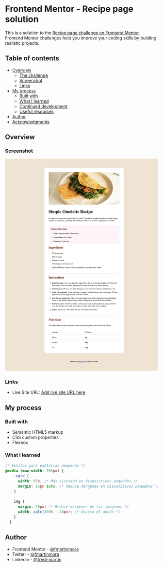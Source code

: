 # Frontend Mentor - Recipe page solution

This is a solution to the [Recipe page challenge on Frontend Mentor](https://www.frontendmentor.io/challenges/recipe-page-KiTsR8QQKm). Frontend Mentor challenges help you improve your coding skills by building realistic projects. 

## Table of contents

- [Overview](#overview)
  - [The challenge](#the-challenge)
  - [Screenshot](#screenshot)
  - [Links](#links)
- [My process](#my-process)
  - [Built with](#built-with)
  - [What I learned](#what-i-learned)
  - [Continued development](#continued-development)
  - [Useful resources](#useful-resources)
- [Author](#author)
- [Acknowledgments](#acknowledgments)

## Overview

### Screenshot

![](./screenshot.jpg)

### Links

- Live Site URL: [Add live site URL here](https://recipe-page-fmartinmorateam.vercel.app/)

## My process

### Built with

- Semantic HTML5 markup
- CSS custom properties
- Flexbox

### What I learned

```css
/* Estilos para pantallas pequeñas */
@media (max-width: 768px) {
    .card {
      width: 95%; /* Más ajustado en dispositivos pequeños */
      margin: 16px auto; /* Reduce márgenes en dispositivos pequeños */
    }
  
    img {
      margin: 20px; /* Reduce márgenes de las imágenes */
      width: calc(100% - 40px); /* Ajusta el ancho */
    }
  }
```
## Author

- Frontend Mentor - [@fmartinmora](https://www.frontendmentor.io/profile/fmartinmora)
- Twitter - [@fmartinmora](https://www.twitter.com/fmartinmora)
- Linkedin - [@fredi-martin](https://www.linkedin.com/in/fredi-martin/)
